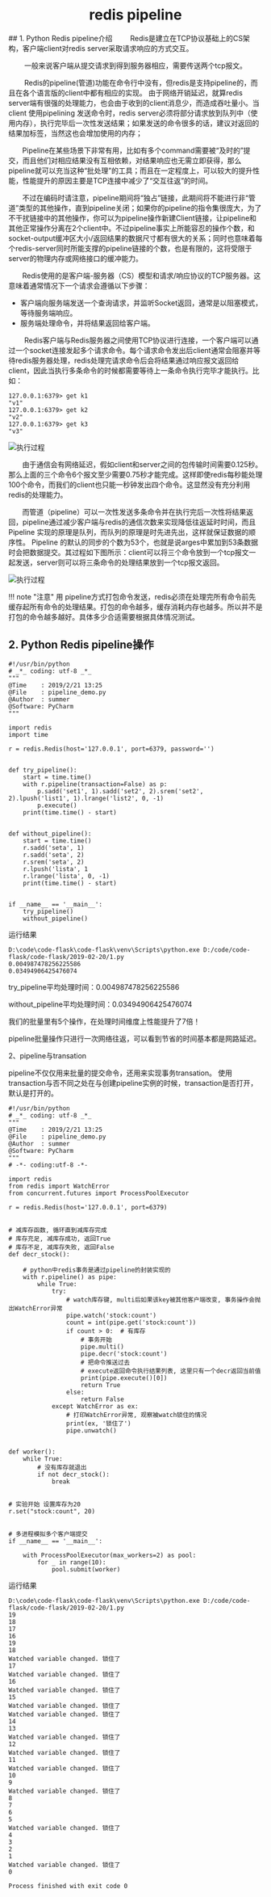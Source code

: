 <center><h1> redis pipeline </h1></center>
## 1. Python Redis pipeline介绍
&#160; &#160; &#160; &#160; Redis是建立在TCP协议基础上的CS架构，客户端client对redis server采取请求响应的方式交互。

&#160; &#160; &#160; &#160; 一般来说客户端从提交请求到得到服务器相应，需要传送两个tcp报文。

&#160; &#160; &#160; &#160; Redis的pipeline(管道)功能在命令行中没有，但redis是支持pipeline的，而且在各个语言版的client中都有相应的实现。 由于网络开销延迟，就算redis server端有很强的处理能力，也会由于收到的client消息少，而造成吞吐量小。当client 使用pipelining 发送命令时，redis server必须将部分请求放到队列中（使用内存），执行完毕后一次性发送结果；如果发送的命令很多的话，建议对返回的结果加标签，当然这也会增加使用的内存；

 &#160; &#160; &#160; &#160;Pipeline在某些场景下非常有用，比如有多个command需要被“及时的”提交，而且他们对相应结果没有互相依赖，对结果响应也无需立即获得，那么pipeline就可以充当这种“批处理”的工具；而且在一定程度上，可以较大的提升性能，性能提升的原因主要是TCP连接中减少了“交互往返”的时间。

&#160; &#160; &#160; &#160;不过在编码时请注意，pipeline期间将“独占”链接，此期间将不能进行非“管道”类型的其他操作，直到pipeline关闭；如果你的pipeline的指令集很庞大，为了不干扰链接中的其他操作，你可以为pipeline操作新建Client链接，让pipeline和其他正常操作分离在2个client中。不过pipeline事实上所能容忍的操作个数，和socket-output缓冲区大小/返回结果的数据尺寸都有很大的关系；同时也意味着每个redis-server同时所能支撑的pipeline链接的个数，也是有限的，这将受限于server的物理内存或网络接口的缓冲能力。

&#160; &#160; &#160; &#160;Redis使用的是客户端-服务器（CS）模型和请求/响应协议的TCP服务器。这意味着通常情况下一个请求会遵循以下步骤：

- 客户端向服务端发送一个查询请求，并监听Socket返回，通常是以阻塞模式，等待服务端响应。
- 服务端处理命令，并将结果返回给客户端。

&#160; &#160; &#160; &#160; Redis客户端与Redis服务器之间使用TCP协议进行连接，一个客户端可以通过一个socket连接发起多个请求命令。每个请求命令发出后client通常会阻塞并等待redis服务器处理，redis处理完请求命令后会将结果通过响应报文返回给client，因此当执行多条命令的时候都需要等待上一条命令执行完毕才能执行。比如：

```
127.0.0.1:6379> get k1
"v1"
127.0.0.1:6379> get k2
"v2"
127.0.0.1:6379> get k3
"v3"
```
![执行过程](../../../../pictures/lib/nosql/redis/1.png "不带pipeline")

&#160; &#160; &#160; &#160;由于通信会有网络延迟，假如client和server之间的包传输时间需要0.125秒。那么上面的三个命令6个报文至少需要0.75秒才能完成。这样即使redis每秒能处理100个命令，而我们的client也只能一秒钟发出四个命令。这显然没有充分利用 redis的处理能力。

&#160; &#160; &#160; &#160;而管道（pipeline）可以一次性发送多条命令并在执行完后一次性将结果返回，pipeline通过减少客户端与redis的通信次数来实现降低往返延时时间，而且Pipeline 实现的原理是队列，而队列的原理是时先进先出，这样就保证数据的顺序性。 Pipeline 的默认的同步的个数为53个，也就是说arges中累加到53条数据时会把数据提交。其过程如下图所示：client可以将三个命令放到一个tcp报文一起发送，server则可以将三条命令的处理结果放到一个tcp报文返回。

![执行过程](../../../../pictures/lib/nosql/redis/2.png "带pipeline")

!!! note "注意"
    用 pipeline方式打包命令发送，redis必须在处理完所有命令前先缓存起所有命令的处理结果。打包的命令越多，缓存消耗内存也越多。所以并不是打包的命令越多越好。具体多少合适需要根据具体情况测试。

## 2. Python Redis pipeline操作
```
#!/usr/bin/python
# _*_ coding: utf-8 _*_
"""
@Time    : 2019/2/21 13:25
@File    : pipeline_demo.py
@Author  : summer
@Software: PyCharm
"""

import redis
import time

r = redis.Redis(host='127.0.0.1', port=6379, password='')


def try_pipeline():
    start = time.time()
    with r.pipeline(transaction=False) as p:
        p.sadd('set1', 1).sadd('set2', 2).srem('set2', 2).lpush('list1', 1).lrange('list2', 0, -1)
        p.execute()
    print(time.time() - start)


def without_pipeline():
    start = time.time()
    r.sadd('seta', 1)
    r.sadd('seta', 2)
    r.srem('seta', 2)
    r.lpush('lista', 1
    r.lrange('lista', 0, -1)
    print(time.time() - start)


if __name__ == '__main__':
    try_pipeline()
    without_pipeline()
```
运行结果

```
D:\code\code-flask\code-flask\venv\Scripts\python.exe D:/code/code-flask/code-flask/2019-02-20/1.py
0.004987478256225586
0.03494906425476074
```
try_pipeline平均处理时间：0.004987478256225586

without_pipeline平均处理时间：0.03494906425476074

我们的批量里有5个操作，在处理时间维度上性能提升了7倍！

pipeline批量操作只进行一次网络往返，可以看到节省的时间基本都是网路延迟。

2、pipeline与transation

pipeline不仅仅用来批量的提交命令，还用来实现事务transation。
使用transaction与否不同之处在与创建pipeline实例的时候，transaction是否打开，默认是打开的。

```
#!/usr/bin/python
# _*_ coding: utf-8 _*_
"""
@Time    : 2019/2/21 13:25
@File    : pipeline_demo.py
@Author  : summer
@Software: PyCharm
"""
# -*- coding:utf-8 -*-

import redis
from redis import WatchError
from concurrent.futures import ProcessPoolExecutor

r = redis.Redis(host='127.0.0.1', port=6379)


# 减库存函数, 循环直到减库存完成
# 库存充足, 减库存成功, 返回True
# 库存不足, 减库存失败, 返回False
def decr_stock():

    # python中redis事务是通过pipeline的封装实现的
    with r.pipeline() as pipe:
        while True:
            try:
                # watch库存键, multi后如果该key被其他客户端改变, 事务操作会抛出WatchError异常
                pipe.watch('stock:count')
                count = int(pipe.get('stock:count'))
                if count > 0:  # 有库存
                    # 事务开始
                    pipe.multi()
                    pipe.decr('stock:count')
                    # 把命令推送过去
                    # execute返回命令执行结果列表, 这里只有一个decr返回当前值
                    print(pipe.execute()[0])
                    return True
                else:
                    return False
            except WatchError as ex:
                # 打印WatchError异常, 观察被watch锁住的情况
                print(ex, '锁住了')
                pipe.unwatch()


def worker():
    while True:
        # 没有库存就退出
        if not decr_stock():
            break


# 实验开始 设置库存为20
r.set("stock:count", 20)


# 多进程模拟多个客户端提交
if __name__ == '__main__':

    with ProcessPoolExecutor(max_workers=2) as pool:
        for _ in range(10):
            pool.submit(worker)
```
运行结果

```
D:\code\code-flask\code-flask\venv\Scripts\python.exe D:/code/code-flask/code-flask/2019-02-20/1.py
19
18
17
16
19
18
Watched variable changed. 锁住了
17
Watched variable changed. 锁住了
16
Watched variable changed. 锁住了
15
Watched variable changed. 锁住了
Watched variable changed. 锁住了
14
13
Watched variable changed. 锁住了
12
Watched variable changed. 锁住了
11
Watched variable changed. 锁住了
10
9
Watched variable changed. 锁住了
8
7
6
5
Watched variable changed. 锁住了
4
3
2
1
Watched variable changed. 锁住了
0

Process finished with exit code 0

```

